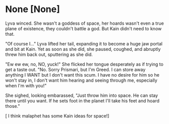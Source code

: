 # None [None]
Lyva winced. She wasn't a goddess of space, her hoards wasn't even a true plane of existence, they couldn't battle a god. But Kain didn't need to know that.    

"Of course I..." Lyva lifted her tail, expanding it to become a huge jaw portal and bit at Kain. Yet as soon as she did, she paused, coughed, and abruptly threw him back out, sputtering as she did.    

"Ew ew ew, no, NO, yuck!" She flicked her tongue desperately as if trying to get a taste out. "No. Sorry Prismari, but I'm Greed. I can store away anything I WANT but I don't want this scum. I have no desire for him so he won't stay in, I don't want him hearing and seeing through me, especially when I'm with you!"  

She sighed, looking embarassed, "Just throw him into space. He can stay there until you want. If he sets foot in the planet I'll take his feet and hoard those."   

 [ I think malaphet has some Kain ideas for space!]
